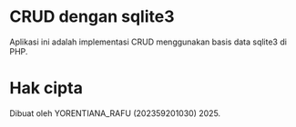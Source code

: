 # CRUD dengan sqlite3

Aplikasi ini adalah implementasi CRUD menggunakan basis data sqlite3 di PHP.

# Hak cipta

Dibuat oleh YORENTIANA_RAFU (202359201030) 2025.

